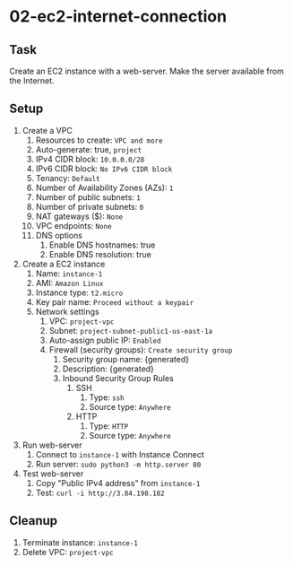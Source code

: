 # 02-ec2-internet-connection

## Task

Create an EC2 instance with a web-server. Make the server available from the Internet.

## Setup

1. Create a VPC
    1. Resources to create: `VPC and more`
    2. Auto-generate: true, `project`
    3. IPv4 CIDR block: `10.0.0.0/28`
    4. IPv6 CIDR block: `No IPv6 CIDR block`
    5. Tenancy: `Default`
    6. Number of Availability Zones (AZs): `1`
    7. Number of public subnets: `1`
    8. Number of private subnets: `0`
    9. NAT gateways ($): `None`
    10. VPC endpoints: `None`
    11. DNS options
        1. Enable DNS hostnames: true
        2. Enable DNS resolution: true
2. Create a EC2 instance
    1. Name: `instance-1`
    2. AMI: `Amazon Linux`
    3. Instance type: `t2.micro`
    4. Key pair name: `Proceed without a keypair`
    5. Network settings
        1. VPC: `project-vpc`
        2. Subnet: `project-subnet-public1-us-east-1a`
        3. Auto-assign public IP: `Enabled`
        4. Firewall (security groups): `Create security group`
            1. Security group name: {generated}
            2. Description: {generated}
            3. Inbound Security Group Rules
                1. SSH
                    1. Type: `ssh`
                    2. Source type: `Anywhere`
                2. HTTP
                    1. Type: `HTTP`
                    2. Source type: `Anywhere`
3. Run web-server
    1. Connect to `instance-1` with Instance Connect
    2. Run server: `sudo python3 -m http.server 80`
4. Test web-server
    1. Copy "Public IPv4 address" from `instance-1`
    2. Test: `curl -i http://3.84.198.182`

## Cleanup

1. Terminate instance: `instance-1`
2. Delete VPC: `project-vpc`

